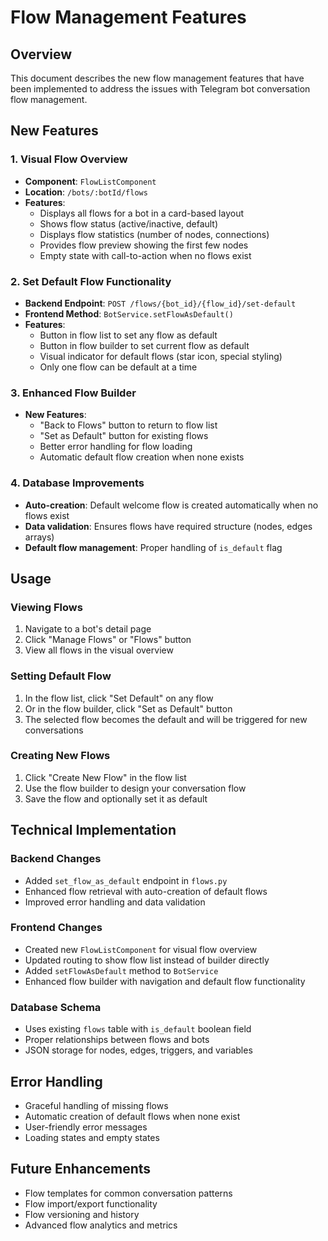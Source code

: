 # Flow Management Features

## Overview
This document describes the new flow management features that have been implemented to address the issues with Telegram bot conversation flow management.

## New Features

### 1. Visual Flow Overview
- **Component**: `FlowListComponent`
- **Location**: `/bots/:botId/flows`
- **Features**:
  - Displays all flows for a bot in a card-based layout
  - Shows flow status (active/inactive, default)
  - Displays flow statistics (number of nodes, connections)
  - Provides flow preview showing the first few nodes
  - Empty state with call-to-action when no flows exist

### 2. Set Default Flow Functionality
- **Backend Endpoint**: `POST /flows/{bot_id}/{flow_id}/set-default`
- **Frontend Method**: `BotService.setFlowAsDefault()`
- **Features**:
  - Button in flow list to set any flow as default
  - Button in flow builder to set current flow as default
  - Visual indicator for default flows (star icon, special styling)
  - Only one flow can be default at a time

### 3. Enhanced Flow Builder
- **New Features**:
  - "Back to Flows" button to return to flow list
  - "Set as Default" button for existing flows
  - Better error handling for flow loading
  - Automatic default flow creation when none exists

### 4. Database Improvements
- **Auto-creation**: Default welcome flow is created automatically when no flows exist
- **Data validation**: Ensures flows have required structure (nodes, edges arrays)
- **Default flow management**: Proper handling of `is_default` flag

## Usage

### Viewing Flows
1. Navigate to a bot's detail page
2. Click "Manage Flows" or "Flows" button
3. View all flows in the visual overview

### Setting Default Flow
1. In the flow list, click "Set Default" on any flow
2. Or in the flow builder, click "Set as Default" button
3. The selected flow becomes the default and will be triggered for new conversations

### Creating New Flows
1. Click "Create New Flow" in the flow list
2. Use the flow builder to design your conversation flow
3. Save the flow and optionally set it as default

## Technical Implementation

### Backend Changes
- Added `set_flow_as_default` endpoint in `flows.py`
- Enhanced flow retrieval with auto-creation of default flows
- Improved error handling and data validation

### Frontend Changes
- Created new `FlowListComponent` for visual flow overview
- Updated routing to show flow list instead of builder directly
- Added `setFlowAsDefault` method to `BotService`
- Enhanced flow builder with navigation and default flow functionality

### Database Schema
- Uses existing `flows` table with `is_default` boolean field
- Proper relationships between flows and bots
- JSON storage for nodes, edges, triggers, and variables

## Error Handling
- Graceful handling of missing flows
- Automatic creation of default flows when none exist
- User-friendly error messages
- Loading states and empty states

## Future Enhancements
- Flow templates for common conversation patterns
- Flow import/export functionality
- Flow versioning and history
- Advanced flow analytics and metrics 